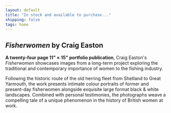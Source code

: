 ```yaml
---
layout: default
title: "In stock and available to purchase..."
shipping: false
tags: home
---
```


## _Fisherwomen_ by Craig Easton

<!-- ### ![Fisherwomen](/assets/images/hero_fisherwomen4.jpg) -->

__A twenty-four page 11&quot; &times; 15&quot; portfolio publication__, Craig Easton's _Fisherwomen_ showcases images from a long-term project exploring the traditional and contemporary importance of women to the fishing industry.

Following the historic route of the old herring fleet from Shetland to Great Yarmouth, the work presents intimate colour portraits of former and present-day fisherwomen alongside exquisite large format black & white landscapes. Combined with personal testimonies, the photographs weave a compelling tale of a unique phenomenon in the history of British women at work.
